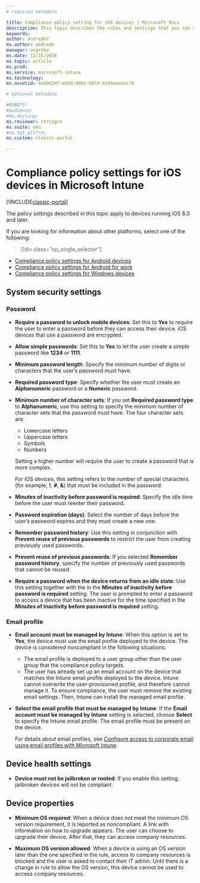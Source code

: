 ```yaml
---
# required metadata

title: Compliance policy setting for iOS devices | Microsoft Docs
description: This topic describes the rules and settings that you can set in a compliance policy for iOS devices.
keywords:
author: andredm7
ms.author: andredm
manager: angrobe
ms.date: 12/15/2016
ms.topic: article
ms.prod:
ms.service: microsoft-intune
ms.technology:
ms.assetid: 4a59d24f-ed58-49b1-b874-b2d4aea3ec76

# optional metadata

#ROBOTS:
#audience:
#ms.devlang:
ms.reviewer: chrisgre
ms.suite: ems
#ms.tgt_pltfrm:
ms.custom: classic-portal

---
```



# Compliance policy settings for iOS devices in Microsoft Intune

[!INCLUDE[classic-portal](../includes/classic-portal.md)]

The policy settings described in this topic apply to devices running iOS 8.0 and later.

If you are looking for information about other platforms, select one of the following:
> [!div class="op_single_selector"]
- [Compliance policy settings for Android devices](android-compliance-policy-settings-in-microsoft-intune.md)
- [Compliance policy settings for Android for work](afw-compliance-policy-settings-in-microsoft-intune.md)
- [Compliance policy settings for Windows devices](windows-compliance-policy-settings-in-microsoft-intune.md)

## System security settings
### Password
- **Require a password to unlock mobile devices**: Set this to **Yes** to require the user to enter a password before they can access their device. iOS devices that use a password are encrypted.

- **Allow simple passwords**: Set this to **Yes** to let the user create a simple password like **1234** or **1111**.

-  **Minimum password length**: Specify the minimum number of digits or characters that the user’s password must have.

- **Required password type**: Specify whether the user must create
an **Alphanumeric** password or a **Numeric** password.

- **Minimum number of character sets**: If you set **Required password type** to
**Alphanumeric**, use this setting to specify the minimum number of
character sets that the password must have. The four character sets are:
  -   Lowercase letters
  -   Uppercase letters
  -   Symbols
  -   Numbers

  Setting a higher number will require the user to create a password that is more complex.

  For iOS devices, this setting refers to the number of special characters (for example, **!**, **#**, **&amp;**) that must be included in the password.

- **Minutes of inactivity before password is required**:  Specify the idle time before the user must reenter their password.

- **Password expiration (days)**: Select the number of days before the user’s password expires and they must create a new one.

- **Remember password history**: Use this setting in conjunction with **Prevent reuse of previous passwords** to restrict the user from creating previously used passwords.

- **Prevent reuse of previous passwords**: If you selected **Remember password history**, specify the number of previously used passwords that cannot be reused.

- **Require a password when the device returns from an idle state**:
Use this setting together with the in the **Minutes of inactivity before password is required** setting. The user is prompted to enter a password to access a device that has been inactive for the time specified in the
**Minutes of inactivity before password is required** setting.

### Email profile
- **Email account must be managed by Intune**: When this option is set to **Yes**, the device must use the email profile deployed to the device. The device is considered noncompliant in the following situations:
  - The email profile is deployed to a user group other than the user group that the compliance policy targets.
  - The user has already set up an email account on the device that matches the Intune email profile deployed to the device. Intune cannot overwrite the user-provisioned profile, and therefore cannot manage it. To ensure compliance, the user must remove the existing email settings. Then, Intune can install the managed email profile.

- **Select the email profile that must be managed by Intune**: If the **Email account must be managed by Intune** setting is selected, choose **Select** to specify the Intune email profile. The email profile must be present on the device.

     For details about email profiles, see [Configure access to corporate email using email profiles with Microsoft Intune](configure-access-to-corporate-email-using-email-profiles-with-microsoft-intune.md).

## Device health settings

- **Device must not be jailbroken or rooted**: If you enable this setting, jailbroken devices will not be compliant.

##  Device properties
- **Minimum OS required**: When a device does not meet the minimum OS version requirement, it is reported as noncompliant.
A link with information on how to upgrade appears. The user can choose to upgrade their device. After that, they can access company resources.

- **Maximum OS version allowed**: When a device is using an OS version later than the one specified in the rule, access to company resources is blocked and the user is asked to contact their IT admin. Until there is a change in rule to allow the OS version, this device cannot be used to access company resources.
